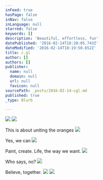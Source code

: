 ```yaml
---
inFeed: true
hasPage: false
inNav: false
inLanguage: null
starred: false
keywords: []
description: 'Beautiful, effortless, fun'
datePublished: '2016-02-14T18:20:05.743Z'
dateModified: '2016-02-14T18:19:50.652Z'
title: c.gl
author: []
authors: []
publisher:
  name: null
  domain: null
  url: null
  favicon: null
sourcePath: _posts/2016-02-14-cgl.md
published: true
_type: Blurb

---
```

![](https://the-grid-user-content.s3-us-west-2.amazonaws.com/6c519697-1b05-4260-808e-41cb4e015be1.png)
![](https://the-grid-user-content.s3-us-west-2.amazonaws.com/04d3a9de-39e9-4949-b47b-3287acb28347.jpg)

This is about uniting the oranges
![](https://the-grid-user-content.s3-us-west-2.amazonaws.com/e8fdfbf3-6e38-4e2c-b7ca-b8afac236236.jpg)

Yes, we can
![](https://the-grid-user-content.s3-us-west-2.amazonaws.com/0976db9c-7e9e-41dc-90da-cdc1aff6ea54.jpg)

Paint, create. Life, the way we want.
![](https://the-grid-user-content.s3-us-west-2.amazonaws.com/b0ea3d32-2813-43aa-8c3c-a5cff9ed6496.jpg)

Who says, no?
![](https://the-grid-user-content.s3-us-west-2.amazonaws.com/6698acff-b3a9-470a-87f1-d0459d94fd37.jpg)

Believe, together.
![](https://the-grid-user-content.s3-us-west-2.amazonaws.com/8f5e5548-041f-4945-a274-9e3a4e816199.jpg)
![](https://the-grid-user-content.s3-us-west-2.amazonaws.com/4e91a224-55a8-473c-a4b0-aee0a78ab9a5.jpg)